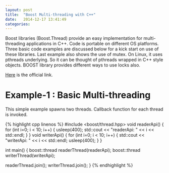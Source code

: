 ```yaml
---
layout: post
title:  "Boost Multi-threading with C++"
date:   2014-12-17 13:41:49
categories:
---
```


Boost libraries (Boost.Thread) provide an easy implementation for multi-threading applications in C++.
Code is portable on different OS platforms. Three basic code examples are discussed below for a kick start on use of these libraries.
Last example also shows the use of mutex.
On Linux, it uses pthreads underlying. So it can be thought of pthreads wrapped in C++ style objects. BOOST library provides different ways to use locks also.

[Here][boost] is the official link.

# Example-1 : Basic Multi-threading

This simple example spawns two threads. Callback function for each thread is invoked.

{% highlight cpp linenos %}
#include <boost/thread.hpp>
void readerApi()
{
  for (int i=0; i < 10; i++) {
    usleep(400);
    std::cout << "readerApi: " << i
              << std::endl;
  }
}
void writerApi()
{
  for (int i=0; i < 10; i++) {
    std::cout << "writerApi: " << i
              << std::endl;
    usleep(400);
  }
}

int main()
{
  boost::thread readerThread(readerApi);
  boost::thread writerThread(writerApi);

  readerThread.join();
  writerThread.join();
}
{% endhighlight %}


[boost]: http://www.boost.org/doc/libs/1_49_0/doc/html/thread.html

